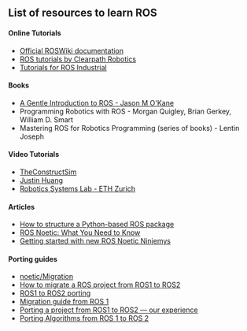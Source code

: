 ## List of resources to learn ROS
#### Online Tutorials
* [Official ROSWiki documentation](http://wiki.ros.org/)
* [ROS tutorials by Clearpath Robotics](http://www.clearpathrobotics.com/assets/guides/kinetic/ros/)
* [Tutorials for ROS Industrial](https://industrial-training-master.readthedocs.io/en/melodic/index.html) 

#### Books
* [A Gentle Introduction to ROS - Jason M O'Kane](https://cse.sc.edu/~jokane/agitr/)
* Programming Robotics with ROS - Morgan Quigley, Brian Gerkey, William D. Smart
* Mastering ROS for Robotics Programming (series of books) - Lentin Joseph

#### Video Tutorials
* [TheConstructSim](https://www.youtube.com/watch?v=DBFYZRMLr70&list=PLK0b4e05LnzZWg_7QrIQWyvSPX2WN2ncc)
* [Justin Huang](https://www.youtube.com/watch?v=9U6GDonGFHw&list=PLJNGprAk4DF5PY0kB866fEZfz6zMLJTF8)
* [Robotics Systems Lab - ETH Zurich](https://www.youtube.com/watch?v=0BxVPCInS3M&list=PLE-BQwvVGf8HOvwXPgtDfWoxd4Cc6ghiP)

#### Articles
* [How to structure a Python-based ROS package](http://www.artificialhumancompanions.com/structure-python-based-ros-package/)
* [ROS Noetic: What You Need to Know](https://varhowto.com/ros-noetic/)
* [Getting started with new ROS Noetic Ninjemys](https://robocademy.com/2020/05/23/getting-started-with-new-ros-noetic-ninjemys/)

#### Porting guides

* [noetic/Migration](http://wiki.ros.org/noetic/Migration#:~:text=In%20your%20setup.py%20import,setuptools%20instead%20of%20distutils%2Dcore.&text=If%20your%20repository%20uses%20the,xml%20using%20format%203.)
* [How to migrate a ROS project from ROS1 to ROS2](https://roboticsbackend.com/migrate-ros-project-from-ros1-to-ros2/)
* [ROS1 to ROS2 porting](https://industrial-training-master.readthedocs.io/en/melodic/_source/session7/ROS1-to-ROS2-porting.html)
* [Migration guide from ROS 1](https://docs.ros.org/en/foxy/Contributing/Migration-Guide.html)
* [Porting a project from ROS1 to ROS2 — our experience](https://medium.com/husarion-blog/porting-a-project-from-ros1-to-ros2-our-experience-ef27b1748915)
* [Porting Algorithms from ROS 1 to ROS 2](https://www.apex.ai/post/porting-algorithms-from-ros-1-to-ros-2)
